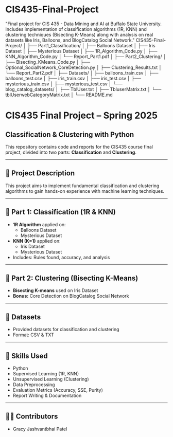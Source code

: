 # CIS435-Final-Project
"Final project for CIS 435 - Data Mining and AI at Buffalo State University. Includes implementation of classification algorithms (1R, KNN) and clustering techniques (Bisecting K-Means) along with analysis on real datasets like Iris, Balloons, and BlogCatalog Social Network."
CIS435-Final-Project/
│
├── Part1_Classification/
│   ├── Balloons Dataset
│   ├── Iris Dataset
│   ├── Mysterious Dataset
│   ├── 1R_Algorithm_Code.py
│   ├── KNN_Algorithm_Code.py
│   └── Report_Part1.pdf
│
├── Part2_Clustering/
│   ├── Bisecting_KMeans_Code.py
│   ├── Optional_SocialNetwork_CoreDetection.py
│   ├── Clustering_Results.txt
│   └── Report_Part2.pdf
│
├── Datasets/
│   ├── balloons_train.csv
│   ├── balloons_test.csv
│   ├── iris_train.csv
│   ├── iris_test.csv
│   ├── mysterious_train.csv
│   ├── mysterious_test.csv
│   └── blog_catalog_datasets/
│       ├── TblUser.txt
│       ├── TbluserMatrix.txt
│       └── tblUserwebCategoryMatrix.txt
│
└── README.md

# CIS435 Final Project – Spring 2025
## Classification & Clustering with Python

This repository contains code and reports for the CIS435 course final project, divided into two parts: **Classification** and **Clustering**.

---

## 📘 Project Description
This project aims to implement fundamental classification and clustering algorithms to gain hands-on experience with machine learning techniques.

---

## 🧠 Part 1: Classification (1R & KNN)
- **1R Algorithm** applied on:
  - Balloons Dataset
  - Mysterious Dataset
- **KNN (K=1)** applied on:
  - Iris Dataset
  - Mysterious Dataset
- Includes: Rules found, accuracy, and analysis

---

## 🧪 Part 2: Clustering (Bisecting K-Means)
- **Bisecting K-means** used on Iris Dataset
- **Bonus:** Core Detection on BlogCatalog Social Network

---

## 📁 Datasets
- Provided datasets for classification and clustering
- Format: CSV & TXT

---

## 📌 Skills Used
- Python
- Supervised Learning (1R, KNN)
- Unsupervised Learning (Clustering)
- Data Preprocessing
- Evaluation Metrics (Accuracy, SSE, Purity)
- Report Writing & Documentation

---

## 👨‍💻 Contributors
- Gracy Jashvantbhai Patel
